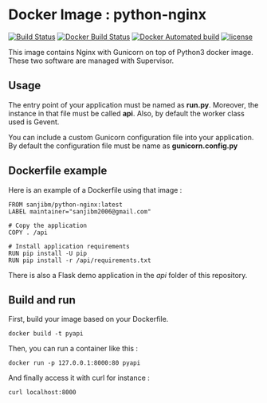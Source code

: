 # Docker Image : python-nginx

[![Build Status](https://travis-ci.org/sanjibm/docker-nginx-server.svg?branch=master)](https://https://travis-ci.com/sanjibm/docker-nginx-server)
[![Docker Build Status](https://img.shields.io/docker/cloud/build/sanjibm/python-nginx.svg)](https://hub.docker.com/r/sanjibm/python-nginx)
[![Docker Automated build](https://img.shields.io/docker/cloud/automated/sanjibm/python-nginx.svg)](https://github.com/sanjibm/docker-nginx-server)
[![license](https://img.shields.io/github/license/sanjibm/docker-nginx-server.svg)](https://github.com/sanjibm/docker-nginx-server/blob/master/LICENSE)


This image contains Nginx with Gunicorn on top of Python3 docker image.
These two software are managed with Supervisor.

## Usage

The entry point of your application must be named as **run.py**. Moreover, the instance in that file must be called **api**.
Also, by default the worker class used is Gevent.

You can include a custom Gunicorn configuration file into your application. By default the configuration file must be name as **gunicorn.config.py**

## Dockerfile example

Here is an example of a Dockerfile using that image :

```
FROM sanjibm/python-nginx:latest
LABEL maintainer="sanjibm2006@gmail.com"

# Copy the application
COPY . /api

# Install application requirements
RUN pip install -U pip
RUN pip install -r /api/requirements.txt
```

There is also a Flask demo application in the *api* folder of this repository.

## Build and run

First, build your image based on your Dockerfile.

```
docker build -t pyapi
```

Then, you can run a container like this :

```
docker run -p 127.0.0.1:8000:80 pyapi
```

And finally access it with curl for instance :

```
curl localhost:8000
```
